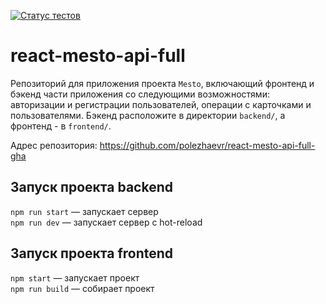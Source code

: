 [![Статус тестов](../../actions/workflows/tests.yml/badge.svg)](../../actions/workflows/tests.yml)

# react-mesto-api-full
Репозиторий для приложения проекта `Mesto`, включающий фронтенд и бэкенд части приложения со следующими возможностями: авторизации и регистрации пользователей, операции с карточками и пользователями. Бэкенд расположите в директории `backend/`, а фронтенд - в `frontend/`. 
  
Адрес репозитория: https://github.com/polezhaevr/react-mesto-api-full-gha

## Запуск проекта backend
`npm run start` — запускает сервер   
`npm run dev` — запускает сервер с hot-reload

## Запуск проекта frontend
`npm start` — запускает проект   
`npm run build` — собирает проект

